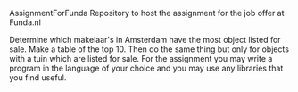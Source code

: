 AssignmentForFunda
Repository to host the assignment for the job offer at Funda.nl

Determine which makelaar's in Amsterdam have the most object listed for sale. Make a table of the top 10.
Then do the same thing but only for objects with a tuin which are listed for sale.
For the assignment you may write a program in the language of your choice and you may use any libraries that you find useful.
